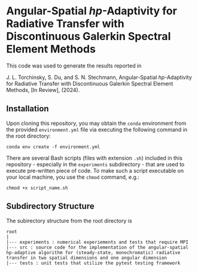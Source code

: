 Angular-Spatial *hp*-Adaptivity for Radiative Transfer with Discontinuous Galerkin Spectral Element Methods
================================================================================

This code was used to generate the results reported in

J. L. Torchinsky, S. Du, and S. N. Stechmann, Angular-Spatial *hp*-Adaptivity for Radiative Transfer with Discontinuous Galerkin Spectral Element Methods, [In Review], (2024).

Installation
--------------------------------------------------------------------------------

Upon cloning this repository, you may obtain the `conda` environment from the provided `environment.yml` file via executing the following command in the root directory:

```conda env create -f environment.yml```

There are several Bash scripts (files with extension `.sh`) included in this repository - especially in the `experiments` subdirectory - that are used to execute pre-written piece of code. To make such a script executable on your local machine, you use the `chmod` command, e.g.:

```chmod +x script_name.sh```

Subdirectory Structure
--------------------------------------------------------------------------------

The subirectory structure from the root directory is

```
root
|
|--- experiments : numerical experiements and tests that require MPI
|--- src : source code for the implementation of the angular-spatial hp-adaptive algorithm for (steady-state, monochromatic) radiative transfer in two spatial dimensions and one angular dimension 
|--- tests : unit tests that utilize the pytest testing framework
```
